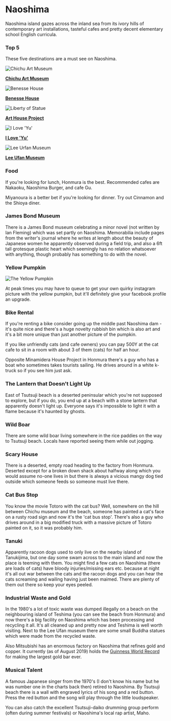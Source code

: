 # Naoshima

Naoshima island gazes across the inland sea from its ivory hills of 
contemporary art installations, tasteful cafes and pretty decent elementary 
school English curricula. 

### Top 5

These five destinations are a must see on Naoshima.

![Chichu Art Museum](local:/naoshima/chichu)

**[Chichu Art Museum](http://benesse-artsite.jp/en/art/chichu.html)**

![Benesse House](local:/naoshima/benesseHouse)

**[Benesse House](http://benesse-artsite.jp/en/art/benessehouse-museum.html)**

![Liberty of Statue](local:/naoshima/libertyOfStatue)

**[Art House Project](http://benesse-artsite.jp/en/art/arthouse.html)**

![I Love 'Yu'](local:/naoshima/iLoveYu)

**[I Love 'Yu'](http://benesse-artsite.jp/en/art/naoshimasento.html)**

![Lee Urfan Museum](local:/naoshima/leeUrfanMuseum)

**[Lee Ufan Museum](http://benesse-artsite.jp/en/art/lee-ufan.html)**

### Food

If you're looking for lunch, Honmura is the best. Recommended cafes are 
Nakaoku, Naoshima Burger, and cafe Gu.

Miyanoura is a better bet if you're looking for dinner. Try out Cinnamon and 
the Shioya diner.

### James Bond Museum

There is a James Bond museum celebrating a minor novel (not written by Ian 
Fleming) which was set partly on Naoshima. Memorabilia include pages from the 
writer's journal where he writes at length about the beauty of Japanese women 
he apparently observed during a field trip, and also a 6ft tall grotesque 
plastic heart which seemingly has no relation whatsoever with anything, though 
probably has something to do with the novel.

### Yellow Pumpkin
![The Yellow Pumpkin](local:/naoshima/yellowPumpkin)

At peak times you may have to queue to get your own quirky instagram picture 
with the yellow pumpkin, but it'll definitely give your facebook profile an 
upgrade.

### Bike Rental

If you're renting a bike consider going up the middle past Naoshima dam - it's 
quite nice and there's a huge novelty rubbish bin which is also art and it's a 
bit more unique than just another picture of the pumpkin.

If you like unfriendly cats (and cafe owners) you can pay 500Y at the cat cafe 
to sit in a room with about 3 of them (cats) for half an hour.

Opposite Minamidera House Project in Honmura there's a guy who has a boat who 
sometimes takes tourists sailing. He drives around in a white k-truck so if you 
see him just ask.

### The Lantern that Doesn't Light Up

East of Tsutsuji beach is a deserted peninsular which you're not supposed to 
explore, but if you do, you end up at a beach with a stone lantern that 
apparently doesn't light up. Everyone says it's impossible to light it with a 
flame because it's haunted by ghosts.

### Wild Boar

There are some wild boar living somewhere in the rice paddies on the way to 
Tsutsuji beach. Locals have reported seeing them while out jogging.

### Scary House

There is a deserted, empty road heading to the factory from Honmura. Deserted 
except for a broken down shack about halfway along which you would assume 
no-one lives in but there is always a vicious mangy dog tied outside which 
someone feeds so someone must live there.

### Cat Bus Stop

You know the movie Totoro with the cat bus? Well, somewhere on the hill between 
Chichu museum and the beach, someone has painted a cat's face on a rusty road 
sign and now it's the 'cat bus stop'. There's also a guy who drives around in a 
big modified truck with a massive picture of Totoro painted on it, so it was 
probably him.

### Tanuki

Apparently racoon dogs used to only live on the nearby island of Tanukijima, 
but one day some swam across to the main island and now the place is teeming 
with them. You might find a few cats on Naoshima (there are loads of cats) have 
bloody injuries/missing ears etc. because at night it's all out war between the 
cats and the racoon dogs and you can hear the cats screaming and wailing having 
just been maimed. There are plenty of them out there so keep your eyes peeled.

### Industrial Waste and Gold

In the 1980's a lot of toxic waste was dumped illegally on a beach on the 
neighbouring island of Teshima (you can see the beach from Honmura) and now 
there's a big facility on Naoshima which has been processing and recycling it 
all. It's all cleaned up and pretty now and Teshima is well worth visiting. 
Next to the Lee Ufan museum there are some small Buddha statues which were made 
from the recycled waste.

Also Mitsubishi has an enormous factory on Naoshima that refines gold and 
copper. It currently (as of August 2019) holds the 
[Guinness World Record](http://www.guinnessworldrecords.com/records-1000/largest-bar-of-gold/) 
for making the largest gold bar ever.

### Musical Talent

A famous Japanese singer from the 1970's (I don't know his name but he was 
number one in the charts back then) retired to Naoshima. By Tsutsuji beach 
there is a wall with engraved lyrics of his song and a red button. Press the 
red button and the song will play through the little loudspeaker.

You can also catch the excellent Tsutsuji-daiko drumming group perform (often 
during summer festivals) or Naoshima's local rap artist, Maho.